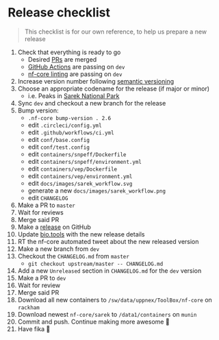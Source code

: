 # Release checklist

> This checklist is for our own reference, to help us prepare a new release

1. Check that everything is ready to go
   - Desired [PRs](https://github.com/nf-core/sarek/pulls) are merged
   - [GitHub Actions](https://github.com/nf-core/sarek/actions?query=workflow%3A%22nf-core+CI%22) are passing on `dev`
   - [nf-core linting](https://github.com/nf-core/sarek/actions?query=workflow%3A%22nf-core+linting%22) are passing on `dev`
2. Increase version number following [semantic versioning](http://semver.org/spec/v2.0.0.html)
3. Choose an appropriate codename for the release (if major or minor)
   - i.e. Peaks in [Sarek National Park](https://en.wikipedia.org/wiki/Sarek_National_Park#Topography)
4. Sync `dev` and checkout a new branch for the release
5. Bump version:
   - `.nf-core bump-version . 2.6`
   - edit `.circleci/config.yml`
   - edit `.github/workflows/ci.yml`
   - edit `conf/base.config`
   - edit `conf/test.config`
   - edit `containers/snpeff/Dockerfile`
   - edit `containers/snpeff/environment.yml`
   - edit `containers/vep/Dockerfile`
   - edit `containers/vep/environment.yml`
   - edit `docs/images/sarek_workflow.svg`
   - generate a new `docs/images/sarek_workflow.png`
   - edit `CHANGELOG`
6. Make a PR to `master`
7. Wait for reviews
8. Merge said PR
9. Make a [release](https://github.com/nf-core/sarek/releases) on GitHub
10. Update [bio.tools](https://bio.tools/Sarek) with the new release details
11. RT the nf-core automated tweet about the new released version
12. Make a new branch from `dev`
13. Checkout the `CHANGELOG.md` from `master`
    - `git checkout upstream/master -- CHANGELOG.md`
14. Add a new `Unreleased` section in `CHANGELOG.md` for the `dev` version
15. Make a PR to `dev`
16. Wait for review
17. Merge said PR
18. Download all new containers to `/sw/data/uppnex/ToolBox/nf-core` on `rackham`
19. Download newest `nf-core/sarek` to `/data1/containers` on `munin`
20. Commit and push. Continue making more awesome :metal:
21. Have fika :cake: